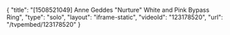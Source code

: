 {
    "title": "[1508521049] Anne Geddes \"Nurture\" White and Pink Bypass Ring",
    "type": "solo",
    "layout": "iframe-static",
    "videoId": "123178520",
    "url": "\/tvpembed\/123178520"
}